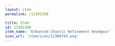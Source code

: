 ```yaml
---
layout: item
permalink: /11301398

title: Item
id: 11301398
item_name: 'Enhanced Chaotic Refinement Headgear'
icon_url: 'item/icon/11300745.png'
---
```

